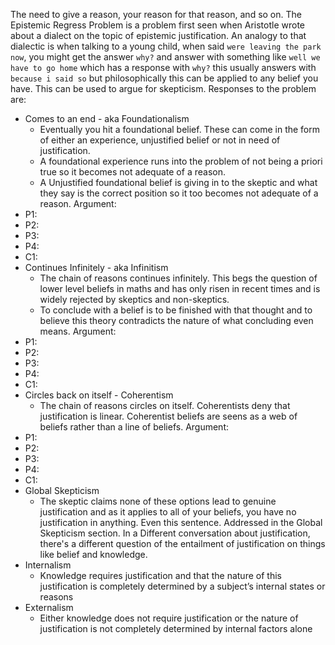 The need to give a reason, your reason for that reason, and so on.
The Epistemic Regress Problem is a problem first seen when Aristotle wrote about a dialect on the topic of epistemic justification. An analogy to that dialectic is when talking to a young child, when said `were leaving the park now`, you might get the answer `why?` and answer with something like `well we have to go home` which has a response with `why?` this usually answers with` because i said so` but philosophically this can be applied to any belief you have. This can be used to argue for skepticism.
Responses to the problem are:
- Comes to an end - aka Foundationalism
    - Eventually you hit a foundational belief. These can come in the form of either an experience, unjustified belief or not in need of justification.
    - A foundational experience runs into the problem of not being a priori true so it becomes not adequate of a reason.
    - A Unjustified foundational belief is giving in to the skeptic and what they say is the correct position so it too becomes not adequate of a reason.
Argument:
- P1:
- P2:
- P3:
- P4:
- C1:
- Continues Infinitely - aka Infinitism
    - The chain of reasons continues infinitely. This begs the question of lower level beliefs in maths and has only risen in recent times and is widely rejected by skeptics and non-skeptics.
    - To conclude with a belief is to be finished with that thought and to believe this theory contradicts the nature of what concluding even means.
Argument:
- P1:
- P2:
- P3:
- P4:
- C1:
- Circles back on itself - Coherentism
    - The chain of reasons circles on itself. Coherentists deny that justification is linear. Coherentist beliefs are seens as a web of beliefs rather than a line of beliefs.
Argument:
- P1:
- P2:
- P3:
- P4:
- C1:
- Global Skepticism
    - The skeptic claims none of these options lead to genuine justification and as it applies to all of your beliefs, you have no justification in anything. Even this sentence. Addressed in the Global Skepticism section.
In a Different conversation about justification, there's a different question of the entailment of justification on things like belief and knowledge.
- Internalism
    - Knowledge requires justification and that the nature of this justification is completely determined by a subject’s internal states or reasons
- Externalism
    - Either knowledge does not require justification or the nature of justification is not completely determined by internal factors alone